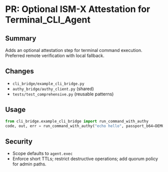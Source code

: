 # PR: Optional ISM-X Attestation for Terminal_CLI_Agent

## Summary
Adds an optional attestation step for terminal command execution.
Preferred remote verification with local fallback.

## Changes
- `cli_bridge/example_cli_bridge.py`
- `authy_bridge/authy_client.py` (shared)
- `tests/test_comprehensive.py` (reusable patterns)

## Usage
```python
from cli_bridge.example_cli_bridge import run_command_with_authy
code, out, err = run_command_with_authy("echo hello", passport_b64=DEMO_PASSPORT_B64)
```

## Security
- Scope defaults to `agent.exec`
- Enforce short TTLs; restrict destructive operations; add quorum policy for admin paths.
